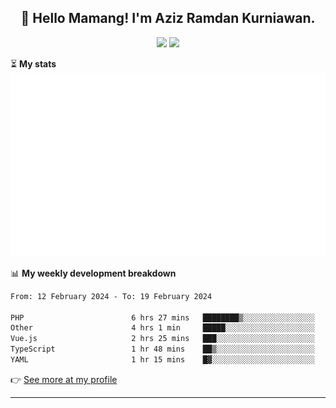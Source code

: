 <h2 align="center">👋 Hello Mamang! I'm Aziz Ramdan Kurniawan.</h2>  
<p align="center">
  <img src="https://komarev.com/ghpvc/?username=azizramdan">
  <img src="https://wakatime.com/badge/user/90056fa0-4c31-4eca-954e-2a3ac05896f9.svg">
</p>
    
⏳ **My stats**  
![](https://raw.githubusercontent.com/azizramdan/github-stats/master/generated/overview.svg#gh-dark-mode-only)

📊 **My weekly development breakdown**
<!--START_SECTION:waka-->

```txt
From: 12 February 2024 - To: 19 February 2024

PHP                        6 hrs 27 mins   ████████▒░░░░░░░░░░░░░░░░   32.97 %
Other                      4 hrs 1 min     █████░░░░░░░░░░░░░░░░░░░░   20.57 %
Vue.js                     2 hrs 25 mins   ███░░░░░░░░░░░░░░░░░░░░░░   12.38 %
TypeScript                 1 hr 48 mins    ██▒░░░░░░░░░░░░░░░░░░░░░░   09.21 %
YAML                       1 hr 15 mins    █▓░░░░░░░░░░░░░░░░░░░░░░░   06.39 %
```

<!--END_SECTION:waka-->
👉 [See more at my profile](https://wakatime.com/@azizramdan)
***
